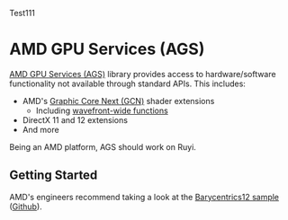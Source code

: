 Test111
# AMD GPU Services (AGS)

[AMD GPU Services (AGS)](https://gpuopen.com/gaming-product/amd-gpu-services-ags-library/) library provides access to hardware/software functionality not available through standard APIs.  This includes:

* AMD's [Graphic Core Next (GCN)](https://en.wikipedia.org/wiki/Graphics_Core_Next) shader extensions
    * Including [wavefront-wide functions](https://gpuopen.com/gcn-shader-extensions-for-direct3d-and-vulkan/)
* DirectX 11 and 12 extensions
* And more

Being an AMD platform, AGS should work on Ruyi.

## Getting Started

AMD's engineers recommend taking a look at the [Barycentrics12 sample](https://gpuopen.com/gaming-product/barycentrics12-dx12-gcnshader-ext-sample/) ([Github](https://github.com/GPUOpen-LibrariesAndSDKs/Barycentrics12/)).
